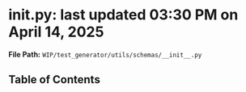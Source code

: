 # __init__.py: last updated 03:30 PM on April 14, 2025

**File Path:** `WIP/test_generator/utils/schemas/__init__.py`

## Table of Contents
